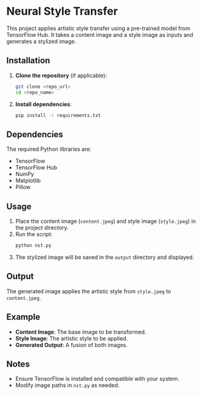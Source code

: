 # Neural Style Transfer  

This project applies artistic style transfer using a pre-trained model from TensorFlow Hub. It takes a content image and a style image as inputs and generates a stylized image.  

## Installation  

1. **Clone the repository** (if applicable):  
   ```sh
   git clone <repo_url>
   cd <repo_name>
   ```  
2. **Install dependencies**:  
   ```sh
   pip install -r requirements.txt
   ```  

## Dependencies  
The required Python libraries are:  
- TensorFlow  
- TensorFlow Hub  
- NumPy  
- Matplotlib  
- Pillow  

## Usage  

1. Place the content image (`content.jpeg`) and style image (`style.jpeg`) in the project directory.  
2. Run the script:  
   ```sh
   python nst.py
   ```  
3. The stylized image will be saved in the `output` directory and displayed.  

## Output  
The generated image applies the artistic style from `style.jpeg` to `content.jpeg`.  

## Example  
- **Content Image**: The base image to be transformed.  
- **Style Image**: The artistic style to be applied.  
- **Generated Output**: A fusion of both images.  

## Notes  
- Ensure TensorFlow is installed and compatible with your system.  
- Modify image paths in `nst.py` as needed.  

